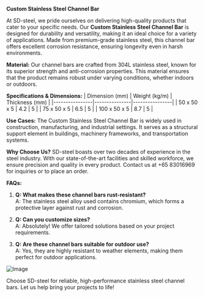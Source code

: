 **Custom Stainless Steel Channel Bar**

At SD-steel, we pride ourselves on delivering high-quality products that cater to your specific needs. Our **Custom Stainless Steel Channel Bar** is designed for durability and versatility, making it an ideal choice for a variety of applications. Made from premium-grade stainless steel, this channel bar offers excellent corrosion resistance, ensuring longevity even in harsh environments.

**Material:** 
Our channel bars are crafted from 304L stainless steel, known for its superior strength and anti-corrosion properties. This material ensures that the product remains robust under varying conditions, whether indoors or outdoors.

**Specifications & Dimensions:**
| Dimension (mm) | Weight (kg/m) | Thickness (mm) |
|----------------|---------------|----------------|
| 50 x 50 x 5    | 4.2           | 5              |
| 75 x 50 x 5    | 6.5           | 5              |
| 100 x 50 x 5   | 8.7           | 5              |

**Use Cases:**
The Custom Stainless Steel Channel Bar is widely used in construction, manufacturing, and industrial settings. It serves as a structural support element in buildings, machinery frameworks, and transportation systems.

**Why Choose Us?**
SD-steel boasts over two decades of experience in the steel industry. With our state-of-the-art facilities and skilled workforce, we ensure precision and quality in every product. Contact us at +65 83016969 for inquiries or to place an order.

**FAQs:**
1. **Q: What makes these channel bars rust-resistant?**  
   A: The stainless steel alloy used contains chromium, which forms a protective layer against rust and corrosion.

2. **Q: Can you customize sizes?**  
   A: Absolutely! We offer tailored solutions based on your project requirements.

3. **Q: Are these channel bars suitable for outdoor use?**  
   A: Yes, they are highly resistant to weather elements, making them perfect for outdoor applications.

![Image](https://github.com/user-attachments/assets/2567258e-e124-4816-932d-1809bd27ef0b)

Choose SD-steel for reliable, high-performance stainless steel channel bars. Let us help bring your projects to life!
